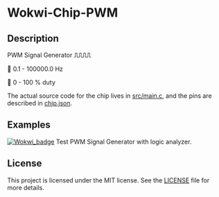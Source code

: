 # Wokwi-Chip-PWM
## Description

PWM Signal Generator  **⎍⎍⎍⎍**

🔵  0.1 - 100000.0 Hz

🔵  0 - 100 % duty

The actual source code for the chip lives in [src/main.c](https://github.com/Dlloydev/Wokwi-Chip-PWM/blob/main/src/main.c), and the pins are described in [chip.json](https://github.com/Dlloydev/Wokwi-Chip-PWM/blob/main/chip.json).

## Examples

[![Wokwi_badge](https://user-images.githubusercontent.com/63488701/212449119-a8510897-c860-4545-8c1a-794169547ba1.svg)](https://wokwi.com/projects/354488725362438145) Test PWM Signal Generator with logic analyzer.

## License

This project is licensed under the MIT license. See the [LICENSE](https://github.com/Dlloydev/Wokwi-Chip-PWM/blob/main/LICENSE) file for more details.

